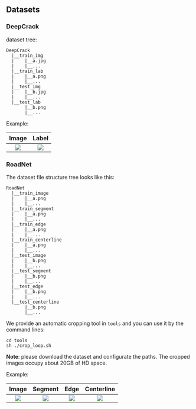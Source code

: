 ## Datasets

### DeepCrack 

dataset tree:

```
DeepCrack
  |__train_img
  |    |__a.jpg
  |    |__...
  |__train_lab
  |    |__a.png
  |    |__...
  |__test_img
  |    |__b.jpg
  |    |__...
  |__test_lab
       |__b.png
       |__...
```

Example:

|Image|Label|
|:----:|:----:|
|![](./demo/crack_image.png)|![](./demo/crack_label.png)|

### RoadNet 

The dataset file structure tree looks like this:

```
RoadNet
  |__train_image
  |    |__a.png
  |    |__...
  |__train_segment
  |    |__a.png
  |    |__...
  |__train_edge
  |    |__a.png
  |    |__...
  |__train_centerline
  |    |__a.png
  |    |__...
  |__test_image
  |    |__b.png
  |    |__...
  |__test_segment
  |    |__b.png
  |    |__...
  |__test_edge
  |    |__b.png
  |    |__...
  |__test_centerline
       |__b.png
       |__...
```

We provide an automatic cropping tool in `tools` and you can use it by the command lines:

```
cd tools
sh ./crop_loop.sh
```

**Note**: please download the dataset and configurate the paths. The cropped images occupy about 20GB of HD space. 

Example:

|Image|Segment|Edge|Centerline|
|:----:|:----:|:----:|:----:|
|![](./demo/image.png)|![](./demo/segment.png)|![](./demo/edge.png)|![](./demo/centerline.png)|
